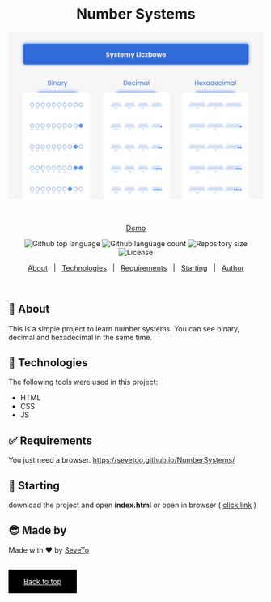 <div align="center" id="top"> 
  
<h1 align="center">Number Systems</h1>
  <a target="_blank" href="https://sevetoo.github.io/NumberSystems/">
  <img src="./preview.jpg" alt="Number Systems" />
  </a>

&#xa0;

<a target="_blank" href="https://sevetoo.github.io/NumberSystems/">Demo</a>

</div>

<p align="center">
  <img alt="Github top language" src="https://img.shields.io/github/languages/top/SeveToo/NumberSystems?color=56BEB8">

  <img alt="Github language count" src="https://img.shields.io/github/languages/count/SeveToo/NumberSystems?color=56BEB8">

  <img alt="Repository size" src="https://img.shields.io/github/repo-size/SeveToo/NumberSystems?color=56BEB8">

  <img alt="License" src="https://img.shields.io/github/license/SeveToo/NumberSystems?color=56BEB8">
</p>

<p align="center">
  <a href="#dart-about">About</a> &#xa0; | &#xa0; 
  <!-- <a href="#sparkles-features">Features</a> &#xa0; | &#xa0; -->
  <a href="#rocket-technologies">Technologies</a> &#xa0; | &#xa0;
  <a href="#white_check_mark-requirements">Requirements</a> &#xa0; | &#xa0;
  <a href="#checkered_flag-starting">Starting</a> &#xa0; | &#xa0;
  <a href="https://github.com/SeveToo" target="_blank">Author</a>
</p>

<br>

## :dart: About

<!-- Make some description to me -->

This is a simple project to learn number systems. You can see binary, decimal and hexadecimal in the same time.

<!-- ## :sparkles: Features
:heavy_check_mark: You can set interval between rounds \
:heavy_check_mark: You see how many correct and wrong answers you get\ -->

## :rocket: Technologies

The following tools were used in this project:

- HTML
- CSS
- JS

## :white_check_mark: Requirements

You just need a browser.
https://sevetoo.github.io/NumberSystems/

## :checkered_flag: Starting

download the project and open **index.html**
or open in browser ( <a href="https://sevetoo.github.io/NumberSystems/" >click link</a> )

## 😎 Made by

Made with ❤ by <a href="https://github.com/SeveToo" target="_blank">SeveTo</a>

&#xa0;

<a href="#top" style="color: #fff; background: black; padding: 15px 30px">Back to top</a>
